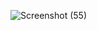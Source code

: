 
![Screenshot (55)](https://github.com/user-attachments/assets/1c78f267-a101-445a-a9ac-96de4159067a)
